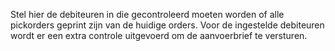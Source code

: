 Stel hier de debiteuren in die gecontroleerd moeten worden of alle pickorders geprint zijn van de huidige orders. Voor de ingestelde debiteuren wordt er een extra controle uitgevoerd om de aanvoerbrief te versturen.